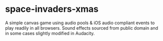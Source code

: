 # space-invaders-xmas

A simple canvas game using audio pools & iOS audio compliant events to play readily in all browsers. Sound effects sourced from public domain and in some cases slightly modified in Audacity.